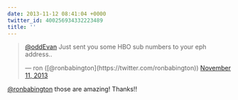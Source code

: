 ```yaml
---
date: 2013-11-12 08:41:04 +0000
twitter_id: 400256934332223489
title: ''
---
```


<blockquote class="twitter-tweet"><p lang="en" dir="ltr"><a href="https://twitter.com/oddEvan?ref_src=twsrc%5Etfw">@oddEvan</a> Just sent you some HBO sub numbers to your eph address..</p>&mdash; ron ([@ronbabington](https://twitter.com/ronbabington)) <a href="https://twitter.com/ronbabington/status/399915797692178433?ref_src=twsrc%5Etfw">November 11, 2013</a></blockquote>
<script async src="https://platform.twitter.com/widgets.js" charset="utf-8"></script>

[@ronbabington](https://twitter.com/ronbabington) those are amazing! Thanks!!
